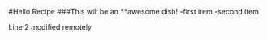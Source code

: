#Hello Recipe
###This will be an **awesome dish!
-first item
-second item


Line 2 modified remotely
